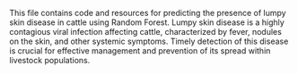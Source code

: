 This file contains code and resources for predicting the presence of lumpy skin disease in cattle using Random Forest. Lumpy skin disease is a highly contagious viral infection affecting cattle, characterized by fever, nodules on the skin, and other systemic symptoms. Timely detection of this disease is crucial for effective management and prevention of its spread within livestock populations.
